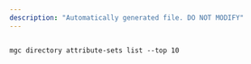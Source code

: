```yaml
---
description: "Automatically generated file. DO NOT MODIFY"
---
```


```cli

mgc directory attribute-sets list --top 10

```